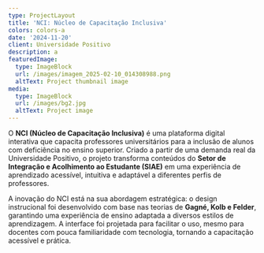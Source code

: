 ```yaml
---
type: ProjectLayout
title: 'NCI: Núcleo de Capacitação Inclusiva'
colors: colors-a
date: '2024-11-20'
client: Universidade Positivo
description: a
featuredImage:
  type: ImageBlock
  url: /images/imagem_2025-02-10_014308988.png
  altText: Project thumbnail image
media:
  type: ImageBlock
  url: /images/bg2.jpg
  altText: Project image
---
```

O **NCI (Núcleo de Capacitação Inclusiva)** é uma plataforma digital interativa que capacita professores universitários para a inclusão de alunos com deficiência no ensino superior. Criado a partir de uma demanda real da Universidade Positivo, o projeto transforma conteúdos do **Setor de Integração e Acolhimento ao Estudante (SIAE)** em uma experiência de aprendizado acessível, intuitiva e adaptável a diferentes perfis de professores.

A inovação do NCI está na sua abordagem estratégica: o design instrucional foi desenvolvido com base nas teorias de **Gagné, Kolb e Felder**, garantindo uma experiência de ensino adaptada a diversos estilos de aprendizagem. A interface foi projetada para facilitar o uso, mesmo para docentes com pouca familiaridade com tecnologia, tornando a capacitação acessível e prática. 
